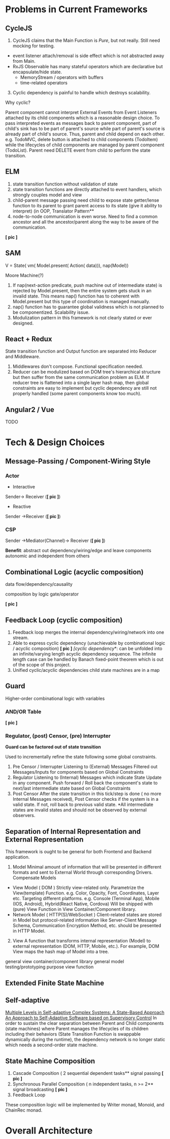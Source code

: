 # Problems in Current Frameworks
## CycleJS
1. CycleJS claims that the Main Function is *Pure*, but not really.
Still need mocking for testing.
  - event listener attach/removal is side effect which is not abstracted away from Main.
  - RxJS Observable has many stateful operators which are declarative but encapsulate/hide state.
    - MemoryStream / operators with buffers
    - time-related operators
3. Cyclic dependency is painful to handle which destroys scalability.

Why cyclic?

Parent component cannot interpret External Events from Event Listeners attached by its child components which is a reasonable design choice.
To pass interpreted events as messages back to parent component, part of child's sink has to be part of parent's source while part of parent's source is already part of child's source. Thus, parent and child depend on each other.
e.g. TodoMVC, delete button is attached to child components (TodoItem) while the lifecycles of child components are managed by parent component (TodoList). Parent need DELETE event from child to perform the state transition.

## ELM
1. state transition function without validation of state
2. state transition functions are directly attached to event handlers, which strongly couples model and view 
3. child-parent message passing need child to expose state getter/lense function to its parent to grant parent access to its state (give it ability to interpret)
(in OOP, Translator Pattern**
4.  node-to-node communication is even worse.
Need to find a common ancestor and all the ancestor/parent along the way to be aware of the communication.

**[ pic ]**

## SAM
V = State( vm( Model.present( Action( data))), nap(Model))

Moore Machine(?)

1. If nap(next-action predicate, push machine out of intermediate state) is rejected by Model.present, then the entire system gets stuck in an invalid state.
This means nap() function has to coherent with Model.present but this type of coordination is managed manually. 
2. nap() function has to guarantee global validness which is not planned to be componentized. Scalability issue.
3. Modulization pattern in this framework is not clearly stated or ever designed.

## React + Redux
State transition function and Output function are separated into Reducer and Middleware.
1. Middlewares don't compose. Functional specification needed.
2. Reducer can be modulized based on DOM tree's hierarchical structure but then suffer from the same communication problem as ELM. If reducer tree is flattened into a single layer hash map, then global constraints are easy to implement but cyclic dependency are still not properly handled (some parent components know too much).

## Angular2 / Vue
TODO

# Tech & Design Choices

## Message-Passing / Component-Wiring Style

### Actor
- Interactive

Sender-> Receiver (**[ pic ]**)

- Reactive

Sender ->Receiver (**[ pic ]**)

### CSP

Sender ->Mediator(Channel)-> Receiver (**[ pic ]**)

**Benefit**: abstract out dependency/wiring/edge and leave components autonomic and independent from others

## Combinational Logic (acyclic composition)
data flow/dependency/causality

composition by logic gate/operator

**[ pic ]**

## Feedback Loop (cyclic composition)
1. Feedback loop merges the internal dependency/wiring/network into one stream.
2. Able to express cyclic dependency
(unachievable by combinational logic / acyclic composition)  **[ pic ]**
*[cyclic dependency**: can be unfolded into an infinite/varying length acyclic dependency sequence. The infinite length case can be handled by Banach fixed-point theorem which is out of the scope of this project.
3. Unified cyclic/acyclic dependencies
child state machines are in a map

## Guard

Higher-order combinational logic with variables

### AND/OR Table

**[ pic ]**

### Regulator, (post) Censor, (pre) Interrupter

**Guard can be factored out of state transition**

Used to incrementally refine the state following some global constraints.

1. Pre Censor / Interrupter
Listening to (External) Messages
Filtered out Messages/Inputs for components based on Global Constraints
2. Regulator
Listening to (Internal) Messages which indicate State Update in any component.
Push forward / Roll back the component's state to next/last intermediate state based on Global Constraints
3. Post Censor
After the state transition in this tick/step is done ( no more Internal Messages received), Post Censor checks if the system is in a valid state.
If not, roll back to previous valid state.
*All intermediate states are invalid states and should not be observed by external observers.

## Separation of Internal Representation and External Representation
This framework is ought to be general for both Frontend and Backend application.

1. Model
Minimal amount of information that will be presented in different formats and sent to External World through corresponding Drivers.
Compensate Models
  - View Model ( DOM )
  Strictly view-related only. Parametrize the View(template) Function.
  e.g. Color, Opacity, Font, Coordinates, Layer etc.
  Targeting different platforms.
  e.g. Console (Terminal App), Mobile (IOS, Android), Hybrid(React Native, Cordova)
  Will be shipped with (pure) View Function in View Container/Component library.
  - Network Model ( HTTP(S)/WebSocket )
  Client-related states are stored in Model but protocol-related information like Server-Client Message Schema, Communication Encryption Method, etc. should be presented in HTTP Model.
2. View
A function that transforms internal representation (Model) to external representation (DOM, HTTP, Mobile, etc.).
For example, DOM View maps the hash map of Model into a tree.

general view container/component library
general model testing/prototyping purpose view function

## Extended Finite State Machine

## Self-adaptive
[Multiple Levels in Self-adaptive Complex Systems: A State-Based Approach](https://arxiv.org/abs/1209.1628)
[An Approach to Self-Adaptive Software based on Supervisory Control](http://www.isis.vanderbilt.edu/sites/default/files/Karsai_G_5_0_2001_An_Approac.pdf)
In order to sustain the clear separation between Parent and Child components (state machines) where Parent manages the lifecycles of its children including their behaviors (State Transition Function is swappable dynamically during the runtime), the dependency network is no longer static which needs a second-order state machine.

## State Machine Composition
1. Cascade Composition ( 2 sequential dependent tasks**
signal passing
**[ pic ]**
2. Synchronous Parallel Composition ( n independent tasks, n >= 2**
signal broadcasting
**[ pic ]**
3. Feedback Loop

These composition logic will be implemented by Writer monad, Monoid, and ChainRec monad.

# Overall Architecture
